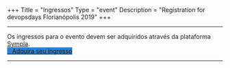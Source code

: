 +++
Title = "Ingressos"
Type = "event"
Description = "Registration for devopsdays Florianópolis 2019"
+++

<div class="row">
    <div class="col">
        <hr /> Os ingressos para o evento devem ser adquiridos através da plataforma <a href="https://www.sympla.com.br/devopsdays-florianopolis---2019__516225">Sympla</a>.
        <br>
        <div class="col-md-2">
            <a class="btn btn-primary btn-block" style="margin-top: 10px; margin-bottom: 10px; background-color: #3082cf; border-color: #3082cf;" href="https://www.sympla.com.br/devopsdays-florianopolis---2019__516225">
                <i class="fa fa-ticket fa-lg"></i>&nbsp;&nbsp;&nbsp;Adquira seu ingresso
            </a>
        </div>
        <hr />
    </div>
</div>